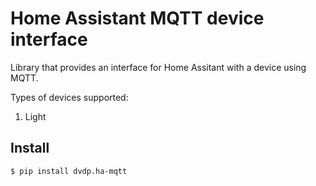 # Home Assistant MQTT device interface
Library that provides an interface for Home Assitant with a device using MQTT.

Types of devices supported:
1. Light

## Install
`$ pip install dvdp.ha-mqtt`